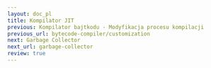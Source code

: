 ```yaml
---
layout: doc_pl
title: Kompilator JIT
previous: Kompilator bajtkodu - Modyfikacja procesu kompilacji
previous_url: bytecode-compiler/customization
next: Garbage Collector
next_url: garbage-collector
review: true
---
```


